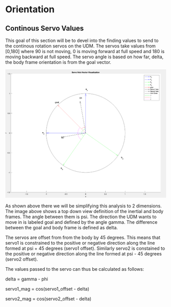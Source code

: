# Orientation

## Continous Servo Values

This goal of this section will be to devel into the finding values to send to the continous rotation servos on the UDM.
The servos take values from [0,180] where 90 is not moving, 0 is moving forward at full speed and 180 is moving backward at full speed. The servo angle is based on how far, delta, the body frame orientation is from the goal vector.

![Servo Visual and Angle Definition](Servo_Visual.png)

As shown above there we will be simplifying this analysis to 2 dimensions. The image above shows a top down view definition of the inertial and body frames. The angle between them is psi. The direction the UDM wants to move in is labeled goal and defined by the angle gamma. The difference between the goal and body frame is defined as delta.

The servos are offset from from the body by 45 degrees. This means that servo1 is constrained to the positive or negative direction along the line formed at psi + 45 degrees (servo1 offset). Similarly servo2 is constained to the positive or negative direction along the line formed at psi - 45 degrees (servo2 offset).

The values passed to the servo can thus be calculated as follows:

delta = gamma - phi

servo1_mag = cos(servo1_offset - delta)

servo2_mag = cos(servo2_offset - delta)
